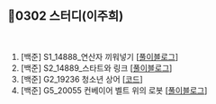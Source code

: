 
## 📘0302 스터디(이주희)
</br>

1. [백준] S1_14888_연산자 끼워넣기 [[풀이블로그](https://velog.io/@erin_lee/BOJ-14888.-%EC%97%B0%EC%82%B0%EC%9E%90-%EB%81%BC%EC%9B%8C%EB%84%A3%EA%B8%B0)]
2. [백준] S2_14889_스타트와 링크 [[풀이블로그](https://velog.io/@erin_lee/BOJ-14889.-%EC%8A%A4%ED%83%80%ED%8A%B8%EC%99%80-%EB%A7%81%ED%81%AC)]
3. [백준] G2_19236 청소년 상어 [[코드](청소년상처.java)]
4. [백준] G5_20055 컨베이어 벨트 위의 로봇 [[풀이블로그](https://velog.io/@erin_lee/BOJ-20055.-%EC%BB%A8%EB%B2%A0%EC%9D%B4%EC%96%B4-%EB%B2%A8%ED%8A%B8-%EC%9C%84%EC%9D%98-%EB%A1%9C%EB%B4%87)]
